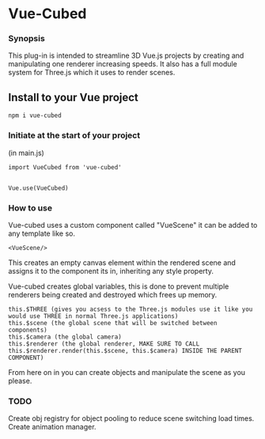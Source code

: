 # Vue-Cubed

### Synopsis

This plug-in is intended to streamline 3D Vue.js projects by creating and manipulating one renderer increasing speeds. It also has a full module system for Three.js which it uses to render scenes.

## Install to your Vue project
```
npm i vue-cubed
```

### Initiate at the start of your project
(in main.js)
```
import VueCubed from 'vue-cubed'


Vue.use(VueCubed)
```

### How to use


Vue-cubed uses a custom component called "VueScene" it can be added to any template like so.
```
<VueScene/>
```
This creates an empty canvas element within the rendered scene and assigns it to the component its in, inheriting any style property.

Vue-cubed creates global variables, this is done to prevent multiple renderers being created and destroyed which frees up memory.
```
this.$THREE (gives you acsess to the Three.js modules use it like you would use THREE in normal Three.js applications)
this.$scene (the global scene that will be switched between components)
this.$camera (the global camera)
this.$renderer (the global renderer, MAKE SURE TO CALL this.$renderer.render(this.$scene, this.$camera) INSIDE THE PARENT COMPONENT)
```
From here on in you can create objects and manipulate the scene as you please.



### TODO
Create obj registry for object pooling to reduce scene switching load times.
Create animation manager.
